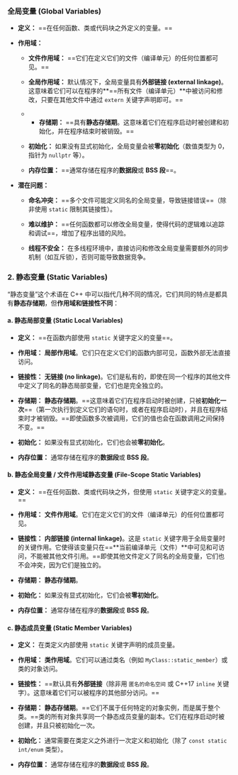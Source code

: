 ### 全局变量 (Global Variables)

- **定义：** ==在任何函数、类或代码块之外定义的变量。==
    
- **作用域：**
    
    - **文件作用域：** ==它们在定义它们的文件（编译单元）的任何位置都可见。==
        
    - **全局作用域：** 默认情况下，全局变量具有**外部链接 (external linkage)**。这意味着它们可以在程序的**==所有文件（编译单元）**中被访问和修改，只要在其他文件中通过 `extern` 关键字声明即可。==
    
	- - **存储期：** ==具有**静态存储期**。这意味着它们在程序启动时被创建和初始化，并在程序结束时被销毁。==
    
	- **初始化：** 如果没有显式初始化，全局变量会被**零初始化**（数值类型为 0，指针为 `nullptr` 等）。
    
	- **内存位置：** ==通常存储在程序的**数据段**或 **BSS 段**==。
    
- **潜在问题：**
    
    - **命名冲突：** ==多个文件可能定义同名的全局变量，导致链接错误==（除非使用 `static` 限制其链接性）。
        
    - **难以维护：** ==任何函数都可以修改全局变量，使得代码的逻辑难以追踪和调试==，增加了程序出错的风险。
        
    - **线程不安全：** 在多线程环境中，直接访问和修改全局变量需要额外的同步机制（如互斥锁），否则可能导致数据竞争。


### 2. 静态变量 (Static Variables)

“静态变量”这个术语在 C++ 中可以指代几种不同的情况，它们共同的特点是都具有**静态存储期**，但**作用域和链接性不同**：

#### a. 静态局部变量 (Static Local Variables)

- **定义：** ==在函数内部使用 `static` 关键字定义的变量==。
    
- **作用域：** **局部作用域**。它们只在定义它们的函数内部可见，函数外部无法直接访问。
    
- **链接性：** **无链接 (no linkage)**。它们是私有的，即使在同一个程序的其他文件中定义了同名的静态局部变量，它们也是完全独立的。
    
- **存储期：** **静态存储期**。==这意味着它们在程序启动时被创建，只被**初始化一次**==（第一次执行到定义它们的语句时，或者在程序启动时），并且在程序结束时才被销毁。==即使函数多次被调用，它们的值也会在函数调用之间保持不变。==
    
- **初始化：** 如果没有显式初始化，它们也会被**零初始化**。
    
- **内存位置：** 通常存储在程序的**数据段**或 **BSS 段**。

#### b. 静态全局变量 / 文件作用域静态变量 (File-Scope Static Variables)

- **定义：** ==在任何函数、类或代码块之外，但使用 `static` 关键字定义的变量。==
    
- **作用域：** **文件作用域**。它们在定义它们的文件（编译单元）的任何位置都可见。
    
- **链接性：** **内部链接 (internal linkage)**。这是 `static` 关键字用于全局变量时的关键作用。它使得该变量只在==**当前编译单元（文件）**中可见和可访问，不能被其他文件引用。==即使其他文件定义了同名的全局变量，它们也不会冲突，因为它们是独立的。
    
- **存储期：** **静态存储期**。
    
- **初始化：** 如果没有显式初始化，它们会被**零初始化**。
    
- **内存位置：** 通常存储在程序的**数据段**或 **BSS 段**。

#### c. 静态成员变量 (Static Member Variables)

- **定义：** 在类定义内部使用 `static` 关键字声明的成员变量。
    
- **作用域：** **类作用域**。它们可以通过类名（例如 `MyClass::static_member`）或类的对象访问。
    
- **链接性：** ==默认具有**外部链接**（除非用 `匿名的命名空间` 或 C++17 `inline` 关键字）。这意味着它们可以被程序的其他部分访问。==
    
- **存储期：** **静态存储期**。==它们不属于任何特定的对象实例，而是属于整个类。==类的所有对象共享同一个静态成员变量的副本。它们在程序启动时被创建，并且只被初始化一次。
    
- **初始化：** 通常需要在类定义之外进行一次定义和初始化（除了 `const static int/enum` 类型）。
    
- **内存位置：** 通常存储在程序的**数据段**或 **BSS 段**。